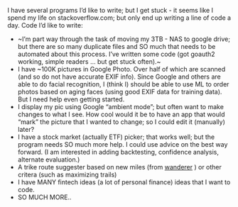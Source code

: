 I have several programs I’d like to write; but I get stuck - it seems like I spend my life on stackoverflow.com; but only end up writing a line of code a day. Code I’d like to write:
* ~I’m part way through the task of moving my 3TB - NAS to google drive; but there are so many duplicate files and SO much that needs to be automated about this process. I’ve written some code (got goauth2 working, simple readers ... but get stuck often).~
* I have ~100K pictures in Google Photo. Over half of which are scanned (and so do not have accurate EXIF info). Since Google and others are able to do facial recognition, I (think I) should be able to use ML to order photos based on aging faces (using good EXIF data for training data). But I need help even getting started.
* I display my pic using Google “ambient mode”; but often want to make changes to what I see. How cool would it be to have an app that would “mark” the picture that I wanted to change; so I could edit it (manually) later?
* I have a stock market (actually ETF) picker; that works well; but the program needs SO much more help. I could use advice on the best way forward. (I am interested in adding backtesting, confidence analysis, alternate evaluation.)
* A trike route suggester based on new miles (from [wanderer](https://wandrer.earth/dashboard) ) or other critera (such as maximizing trails)
* I have MANY fintech ideas (a lot of personal finance) ideas that I want to code.
* SO MUCH MORE..

